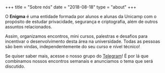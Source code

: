 +++
title = "Sobre nós"
date = "2018-08-18"
type = "about"
+++

O **Enigma** é uma entidade formada por alunos e alunas da Unicamp com o propósito de estudar
privacidade, segurança e criptografia, além de outros assuntos relacionados.

Assim, organizamos encontros, mini cursos, palestras e desafios para incentivar o desenvolvimento desta área na universidade.
Todas as pessoas são bem vindas, independentemente do seu curso e nível técnico!

Se quiser saber mais, acesse o nosso grupo do [Telegram](https://t.me/enigmaunicamp)!
É por lá que combinamos nossos encontros semanais e anunciamos o tema que será discutido.
